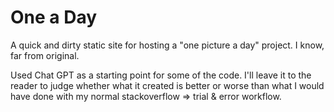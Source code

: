 # One a Day

A quick and dirty static site for hosting a "one picture a day" project. I know, far from original.

Used Chat GPT as a starting point for some of the code. I'll leave it to the reader to judge whether what it created is better or worse than what I would have done with my normal stackoverflow => trial & error workflow.